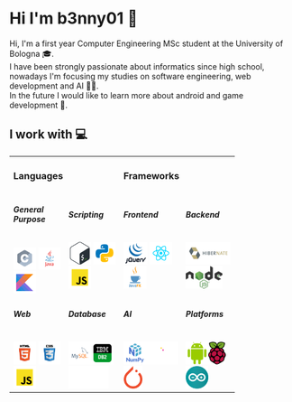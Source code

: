 # Hi I'm b3nny01 👋

<p>
Hi, I'm a first year Computer Engineering MSc student at the University of Bologna 🎓.<br/>
I have been strongly passionate about informatics since high school, nowadays I'm focusing my studies on software engineering, web development and AI 👨‍💻.<br/>
In the future I would like to learn more about android and game development 👾.
</p>

## I work with 💻

<table>
<tr></tr>
<tr><td colspan="2"><h3>Languages</h3></td> <td colspan="2"><h3>Frameworks</h3></td></tr>
<tr>
    <td>
        <h5>General<br/>Purpose</h5><br/>
        <img src="_readmeImgs_/languages/c.svg" height="40px"/> <img src="_readmeImgs_/languages/java.svg" height="40px"/><br/><img src="_readmeImgs_/languages/kotlin.svg" height="40px"/> 
    </td>
    <td>
        <h5>Scripting<br/></h5><br/>
        <img src="_readmeImgs_/languages/bash.svg" height="40px"/> <img src="_readmeImgs_/languages/python.svg" height="40px"/><br/><img src="_readmeImgs_/languages/javascript.svg" height="40px"/>
    </td>
    <td>
        <h5>Frontend</h5><br/>
        <img src="_readmeImgs_/frameworks/jquery.png" height="40px"> <img src="_readmeImgs_/frameworks/react.svg" height="40px"><br/><img src="_readmeImgs_/frameworks/javafx.png" height="40px">
    </td>
    <td>
        <h5>Backend</h5><br/>
        <img src="_readmeImgs_/frameworks/hibernate.svg" height="40px"><br/><img src="_readmeImgs_/frameworks/node.png" height="40px">
    </td>
</tr>
<tr></tr>
<tr>
    <td>
        <h5>Web</h5><br/>
        <img src="_readmeImgs_/languages/html.svg" height="40px"/> <img src="_readmeImgs_/languages/css.svg" height="40px"/><br/><img src="_readmeImgs_/languages/javascript.svg" height="40px"/>
    </td>
    <td>
        <h5>Database</h5><br/>
        <img src="_readmeImgs_/languages/mysql.svg" height="40px"/><img src="_readmeImgs_/languages/db2.png" height="40px"/><br/><img src="_readmeImgs_/empty.png" height="40px"/>
    </td>
    <td >
        <h5>AI</h5><br/>
        <img src="_readmeImgs_/frameworks/numpy.png" height="40px"><img src="_readmeImgs_/frameworks/pandas.svg" height="40px"><br/><img src="_readmeImgs_/frameworks/pytorch.png" height="40px">
    </td>
    <td >
        <h5>Platforms</h5><br/>
        <img src="_readmeImgs_/frameworks/android.png" height="40px"><img src="_readmeImgs_/frameworks/raspberry-pi.svg" height="40px"><br/><img src="_readmeImgs_/frameworks/arduino.png" height="40px">
    </td>
</tr>
</table>
